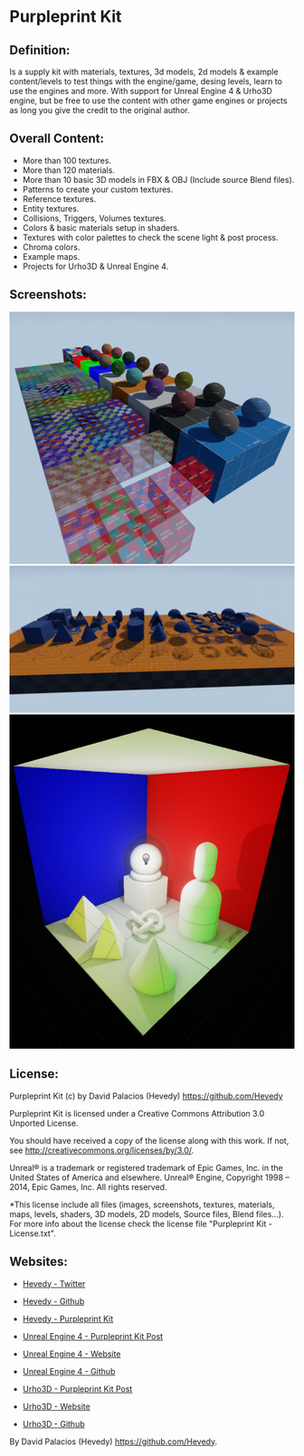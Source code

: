 # Purpleprint Kit

## Definition:
Is a supply kit with materials, textures, 3d models, 2d models & example content/levels to test things with the engine/game, desing levels, learn to use the engines and more.
With support for Unreal Engine 4 & Urho3D engine, but be free to use the content with other game engines or projects as long you give the credit to the original author.


## Overall Content:
- More than 100 textures.
- More than 120 materials.
- More than 10 basic 3D models in FBX & OBJ (Include source Blend files).
- Patterns to create your custom textures.
- Reference textures.
- Entity textures.
- Collisions, Triggers, Volumes textures.
- Colors & basic materials setup in shaders.
- Textures with color palettes to check the scene light & post process.
- Chroma colors.
- Example maps.
- Projects for Urho3D & Unreal Engine 4.


## Screenshots:
![alt text][Screenshot01]
![alt text][Screenshot02]
![alt text][Screenshot03]


## License:
Purpleprint Kit (c) by David Palacios (Hevedy) <https://github.com/Hevedy>

Purpleprint Kit is licensed under a
Creative Commons Attribution 3.0 Unported License.

You should have received a copy of the license along with this
work.  If not, see <http://creativecommons.org/licenses/by/3.0/>.

Unreal® is a trademark or registered trademark of Epic Games, Inc. in the United States of America and elsewhere.
Unreal® Engine, Copyright 1998 – 2014, Epic Games, Inc. All rights reserved.

*This license include all files (images, screenshots, textures, materials, maps, levels, shaders, 3D models, 2D models, Source files, Blend files...).
For more info about the license check the license file "Purpleprint Kit - License.txt".


## Websites:
- [Hevedy - Twitter][HevedyTwitter]
- [Hevedy - Github][HevedyGithub]
- [Hevedy - Purpleprint Kit][PurpleprintKitGithub]

- [Unreal Engine 4 - Purpleprint Kit Post][UE4PostPK]
- [Unreal Engine 4 - Website][UE4Website]
- [Unreal Engine 4 - Github][UE4Github]

- [Urho3D - Purpleprint Kit Post][Urho3DPostPK]
- [Urho3D - Website][Urho3DWebsite]
- [Urho3D - Github][Urho3DGithub]


By David Palacios (Hevedy) <https://github.com/Hevedy>.


[Screenshot01]: /Screenshots/2DTexturesMap.png "Demo Materials Level in Unreal Engine 4"
[Screenshot02]: /Screenshots/3DModelsMap.png "Demo 3D Models Level in Unreal Engine 4"
[Screenshot03]: /Screenshots/LightMap.png "Demo Light in Unreal Engine 4 with the Purpleprint Kit"

[HevedyTwitter]: https://twitter.com/Hevedy
[HevedyGithub]: https://github.com/Hevedy
[PurpleprintKitGithub]: https://github.com/Hevedy/PurpleprintKit
[Urho3DGithub]: https://github.com/urho3d/Urho3D
[Urho3DWebsite]: http://urho3d.github.io/
[Urho3DPostPK]: http://urho3d.prophpbb.com/forum5.html?sid=e65533b29386360964f03b83876e0ea5
[UE4Github]: https://github.com/EpicGames/UnrealEngine
[UE4Website]: https://www.unrealengine.com/
[UE4PostPK]: https://forums.unrealengine.com/forumdisplay.php?12-Community-Content-Tools-and-Tutorials